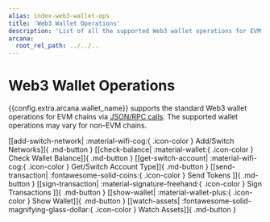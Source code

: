 ```yaml
---
alias: index-web3-wallet-ops
title: 'Web3 Wallet Operations'
description: 'List of all the supported Web3 wallet operations for EVM chains by the Arcana wallet.'
arcana:
  root_rel_path: ../../..
---
```


# Web3 Wallet Operations

{{config.extra.arcana.wallet_name}} supports the standard Web3 wallet operations for EVM chains via [JSON/RPC calls](https://ethereum.github.io/execution-apis/api-documentation/). The supported wallet operations may vary for non-EVM chains.
      
[[add-switch-network| :material-wifi-cog:{ .icon-color } Add/Switch Networks]]{ .md-button }
[[check-balance| :material-wallet:{ .icon-color } Check Wallet Balance]]{ .md-button }
[[get-switch-account| :material-wifi-cog:{ .icon-color } Get/Switch Account Type]]{ .md-button }
[[send-transaction| :fontawesome-solid-coins:{ .icon-color } Send Tokens ]]{ .md-button }
[[sign-transaction| :material-signature-freehand:{ .icon-color } Sign Transactions ]]{ .md-button }
[[show-wallet| :material-wallet-plus:{ .icon-color } Show Wallet]]{ .md-button }
[[watch-assets| :fontawesome-solid-magnifying-glass-dollar:{ .icon-color } Watch Assets]]{ .md-button }